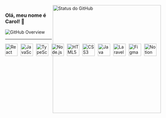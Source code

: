 <img align='right' width="350px" src="https://github-readme-stats.vercel.app/api?username=CarolinaRibeiro790&show_icons=true&title_color=783c00&text_color=af552e&icon_color=783c00&bg_color=f8efd4&cache_seconds=2300" alt="Status do GitHub">

### Olá, meu nome é Carol! 👋

<img src="https://img.shields.io/static/v1?label=Overview&message=CarolinaRibeiro790&color=f8efd4&style=for-the-badge&logo=GitHub" alt="GitHub Overview">

---

<div style="display: flex; align-items: center; gap: 10px;">
  <img src="https://cdn.jsdelivr.net/gh/devicons/devicon/icons/react/react-original.svg" width="40" height="40" alt="React" />
  <img src="https://cdn.jsdelivr.net/gh/devicons/devicon/icons/javascript/javascript-original.svg" width="40" height="40" alt="JavaScript" />
  <img src="https://cdn.jsdelivr.net/gh/devicons/devicon/icons/typescript/typescript-original.svg" width="40" height="40" alt="TypeScript" />
  <img src="https://cdn.jsdelivr.net/gh/devicons/devicon/icons/nodejs/nodejs-original.svg" width="40" height="40" alt="Node.js" />
  <img src="https://cdn.jsdelivr.net/gh/devicons/devicon/icons/html5/html5-original.svg" width="40" height="40" alt="HTML5" />
  <img src="https://cdn.jsdelivr.net/gh/devicons/devicon/icons/css3/css3-original.svg" width="40" height="40" alt="CSS3" />
  <img src="https://cdn.jsdelivr.net/gh/devicons/devicon/icons/java/java-original.svg" width="40" height="40" alt="Java" />
  <img src="https://skillicons.dev/icons?i=laravel" width="40" height="40" alt="Laravel" />
  <img src="https://skillicons.dev/icons?i=figma" width="40" height="40" alt="Figma" />
  <img src="https://skillicons.dev/icons?i=notion" width="40" height="40" alt="Notion" />

</div>



